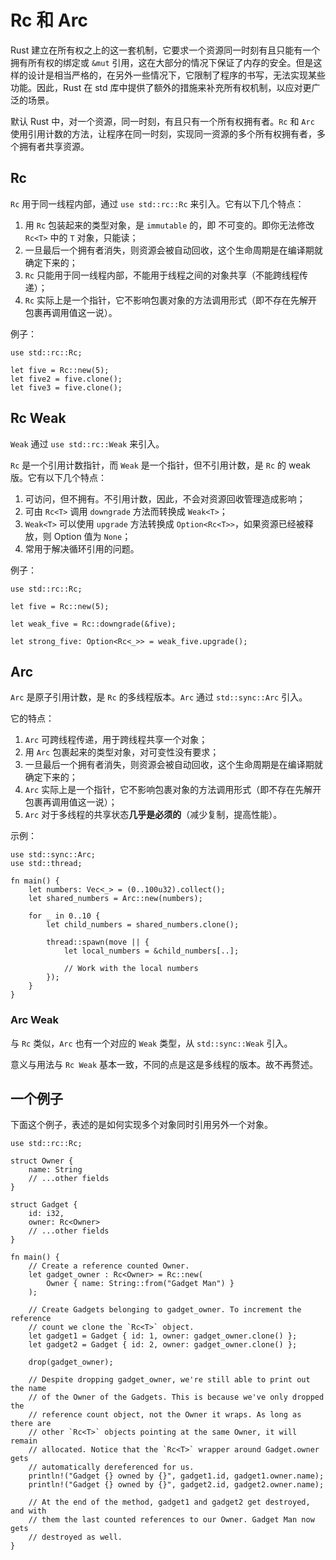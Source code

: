 # Rc 和 Arc

Rust 建立在所有权之上的这一套机制，它要求一个资源同一时刻有且只能有一个拥有所有权的绑定或 `&mut` 引用，这在大部分的情况下保证了内存的安全。但是这样的设计是相当严格的，在另外一些情况下，它限制了程序的书写，无法实现某些功能。因此，Rust 在 std 库中提供了额外的措施来补充所有权机制，以应对更广泛的场景。

默认 Rust 中，对一个资源，同一时刻，有且只有一个所有权拥有者。`Rc` 和 `Arc` 使用引用计数的方法，让程序在同一时刻，实现同一资源的多个所有权拥有者，多个拥有者共享资源。

## Rc
`Rc` 用于同一线程内部，通过 `use std::rc::Rc` 来引入。它有以下几个特点：

1. 用 `Rc` 包装起来的类型对象，是 `immutable` 的，即 不可变的。即你无法修改 `Rc<T>` 中的 `T` 对象，只能读；
2. 一旦最后一个拥有者消失，则资源会被自动回收，这个生命周期是在编译期就确定下来的；
3. `Rc` 只能用于同一线程内部，不能用于线程之间的对象共享（不能跨线程传递）；
4. `Rc` 实际上是一个指针，它不影响包裹对象的方法调用形式（即不存在先解开包裹再调用值这一说）。

例子：

```
use std::rc::Rc;

let five = Rc::new(5);
let five2 = five.clone();
let five3 = five.clone();

```

## Rc Weak

`Weak` 通过 `use std::rc::Weak` 来引入。

`Rc` 是一个引用计数指针，而 `Weak` 是一个指针，但不引用计数，是 `Rc` 的 weak 版。它有以下几个特点：

1. 可访问，但不拥有。不引用计数，因此，不会对资源回收管理造成影响；
2. 可由 `Rc<T>` 调用 `downgrade` 方法而转换成 `Weak<T>`；
3. `Weak<T>` 可以使用 `upgrade` 方法转换成 `Option<Rc<T>>`，如果资源已经被释放，则 Option 值为 `None`；
4. 常用于解决循环引用的问题。

例子：

```
use std::rc::Rc;

let five = Rc::new(5);

let weak_five = Rc::downgrade(&five);

let strong_five: Option<Rc<_>> = weak_five.upgrade();
```

## Arc

`Arc` 是原子引用计数，是 `Rc` 的多线程版本。`Arc` 通过 `std::sync::Arc` 引入。

它的特点：

1. `Arc` 可跨线程传递，用于跨线程共享一个对象；
2. 用 `Arc` 包裹起来的类型对象，对可变性没有要求；
3. 一旦最后一个拥有者消失，则资源会被自动回收，这个生命周期是在编译期就确定下来的；
4. `Arc` 实际上是一个指针，它不影响包裹对象的方法调用形式（即不存在先解开包裹再调用值这一说）；
5. `Arc` 对于多线程的共享状态**几乎是必须的**（减少复制，提高性能）。

示例：
```
use std::sync::Arc;
use std::thread;

fn main() {
    let numbers: Vec<_> = (0..100u32).collect();
    let shared_numbers = Arc::new(numbers);

    for _ in 0..10 {
        let child_numbers = shared_numbers.clone();

        thread::spawn(move || {
            let local_numbers = &child_numbers[..];

            // Work with the local numbers
        });
    }
}
```

### Arc Weak

与 `Rc` 类似，`Arc` 也有一个对应的 `Weak` 类型，从 `std::sync::Weak` 引入。

意义与用法与 `Rc Weak` 基本一致，不同的点是这是多线程的版本。故不再赘述。



## 一个例子

下面这个例子，表述的是如何实现多个对象同时引用另外一个对象。

```
use std::rc::Rc;

struct Owner {
    name: String
    // ...other fields
}

struct Gadget {
    id: i32,
    owner: Rc<Owner>
    // ...other fields
}

fn main() {
    // Create a reference counted Owner.
    let gadget_owner : Rc<Owner> = Rc::new(
        Owner { name: String::from("Gadget Man") }
    );

    // Create Gadgets belonging to gadget_owner. To increment the reference
    // count we clone the `Rc<T>` object.
    let gadget1 = Gadget { id: 1, owner: gadget_owner.clone() };
    let gadget2 = Gadget { id: 2, owner: gadget_owner.clone() };

    drop(gadget_owner);

    // Despite dropping gadget_owner, we're still able to print out the name
    // of the Owner of the Gadgets. This is because we've only dropped the
    // reference count object, not the Owner it wraps. As long as there are
    // other `Rc<T>` objects pointing at the same Owner, it will remain
    // allocated. Notice that the `Rc<T>` wrapper around Gadget.owner gets
    // automatically dereferenced for us.
    println!("Gadget {} owned by {}", gadget1.id, gadget1.owner.name);
    println!("Gadget {} owned by {}", gadget2.id, gadget2.owner.name);

    // At the end of the method, gadget1 and gadget2 get destroyed, and with
    // them the last counted references to our Owner. Gadget Man now gets
    // destroyed as well.
}
```
